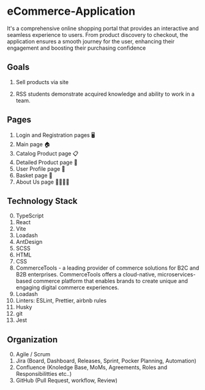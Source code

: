 # eCommerce-Application

It's a comprehensive online shopping portal that provides an interactive and seamless experience to users. From product discovery to checkout, the application ensures a smooth journey for the user, enhancing their engagement and boosting their purchasing confidence

## Goals

1. Sell products via site

2. RSS students demonstrate acquired knowledge and ability to work in a team.

##  Pages

1. Login and Registration pages 🖥️
2. Main page 🏠
3. Catalog Product page 📋
4. Detailed Product page 🔎
5. User Profile page 👤
6. Basket page 🛒
7. About Us page 🙋‍♂️🙋‍♀️

## Technology Stack

0. TypeScript
0. React
0. Vite
0. Loadash
0. AntDesign
0. SCSS
0. HTML
0. CSS
1. CommerceTools - a leading provider of commerce solutions for B2C and B2B enterprises. CommerceTools offers a cloud-native, microservices-based commerce platform that enables brands to create unique and engaging digital commerce experiences.
2. Loadash
0. Linters: ESLint, Prettier, airbnb rules
0. Husky
0. git
0. Jest

## Organization

0. Agile / Scrum
0. Jira (Board, Dashboard, Releases, Sprint, Pocker Planning, Automation)
0. Confluence (Knoledge Base, MoMs, Agreements, Roles and Responsibilitties etc..)
0. GitHub (Pull Request, workflow, Review)